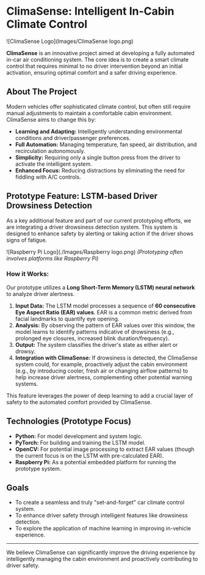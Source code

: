# ClimaSense: Intelligent In-Cabin Climate Control

![ClimaSense Logo](Images/ClimaSense logo.png)

**ClimaSense** is an innovative project aimed at developing a fully automated in-car air conditioning system. The core idea is to create a smart climate control that requires minimal to no driver intervention beyond an initial activation, ensuring optimal comfort and a safer driving experience.

## About The Project

Modern vehicles offer sophisticated climate control, but often still require manual adjustments to maintain a comfortable cabin environment. ClimaSense aims to change this by:

*   **Learning and Adapting:** Intelligently understanding environmental conditions and driver/passenger preferences.
*   **Full Automation:** Managing temperature, fan speed, air distribution, and recirculation autonomously.
*   **Simplicity:** Requiring only a single button press from the driver to activate the intelligent system.
*   **Enhanced Focus:** Reducing distractions by eliminating the need for fiddling with A/C controls.

## Prototype Feature: LSTM-based Driver Drowsiness Detection

As a key additional feature and part of our current prototyping efforts, we are integrating a driver drowsiness detection system. This system is designed to enhance safety by alerting or taking action if the driver shows signs of fatigue.

![Raspberry Pi Logo](./Images/Raspberry logo.png)
*(Prototyping often involves platforms like Raspberry Pi)*

### How it Works:

Our prototype utilizes a **Long Short-Term Memory (LSTM) neural network** to analyze driver alertness.
1.  **Input Data:** The LSTM model processes a sequence of **60 consecutive Eye Aspect Ratio (EAR) values**. EAR is a common metric derived from facial landmarks to quantify eye opening.
2.  **Analysis:** By observing the pattern of EAR values over this window, the model learns to identify patterns indicative of drowsiness (e.g., prolonged eye closures, increased blink duration/frequency).
3.  **Output:** The system classifies the driver's state as either alert or drowsy.
4.  **Integration with ClimaSense:** If drowsiness is detected, the ClimaSense system could, for example, proactively adjust the cabin environment (e.g., by introducing cooler, fresh air or changing airflow patterns) to help increase driver alertness, complementing other potential warning systems.

This feature leverages the power of deep learning to add a crucial layer of safety to the automated comfort provided by ClimaSense.

## Technologies (Prototype Focus)

*   **Python:** For model development and system logic.
*   **PyTorch:** For building and training the LSTM model.
*   **OpenCV:** For potential image processing to extract EAR values (though the current focus is on the LSTM with pre-calculated EAR).
*   **Raspberry Pi:** As a potential embedded platform for running the prototype system.

## Goals

*   To create a seamless and truly "set-and-forget" car climate control system.
*   To enhance driver safety through intelligent features like drowsiness detection.
*   To explore the application of machine learning in improving in-vehicle experience.


---

We believe ClimaSense can significantly improve the driving experience by intelligently managing the cabin environment and proactively contributing to driver safety.